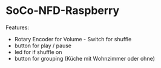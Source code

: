 # SoCo-NFD-Raspberry

Features:

- Rotary Encoder for Volume - Switch for shuffle
- button for play / pause
- led for if shuffle on
- button for grouping (Küche mit Wohnzimmer oder ohne)
